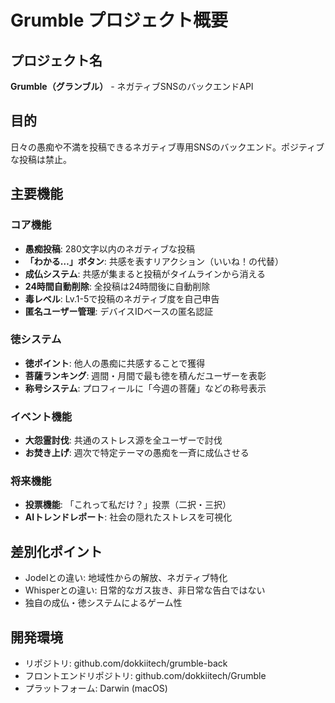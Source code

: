 # Grumble プロジェクト概要

## プロジェクト名
**Grumble（グランブル）** - ネガティブSNSのバックエンドAPI

## 目的
日々の愚痴や不満を投稿できるネガティブ専用SNSのバックエンド。ポジティブな投稿は禁止。

## 主要機能

### コア機能
- **愚痴投稿**: 280文字以内のネガティブな投稿
- **「わかる…」ボタン**: 共感を表すリアクション（いいね！の代替）
- **成仏システム**: 共感が集まると投稿がタイムラインから消える
- **24時間自動削除**: 全投稿は24時間後に自動削除
- **毒レベル**: Lv.1-5で投稿のネガティブ度を自己申告
- **匿名ユーザー管理**: デバイスIDベースの匿名認証

### 徳システム
- **徳ポイント**: 他人の愚痴に共感することで獲得
- **菩薩ランキング**: 週間・月間で最も徳を積んだユーザーを表彰
- **称号システム**: プロフィールに「今週の菩薩」などの称号表示

### イベント機能
- **大怨霊討伐**: 共通のストレス源を全ユーザーで討伐
- **お焚き上げ**: 週次で特定テーマの愚痴を一斉に成仏させる

### 将来機能
- **投票機能**: 「これって私だけ？」投票（二択・三択）
- **AIトレンドレポート**: 社会の隠れたストレスを可視化

## 差別化ポイント
- Jodelとの違い: 地域性からの解放、ネガティブ特化
- Whisperとの違い: 日常的なガス抜き、非日常な告白ではない
- 独自の成仏・徳システムによるゲーム性

## 開発環境
- リポジトリ: github.com/dokkiitech/grumble-back
- フロントエンドリポジトリ: github.com/dokkiitech/Grumble
- プラットフォーム: Darwin (macOS)
